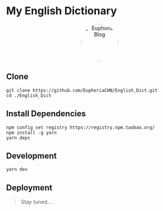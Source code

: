 # My English Dictionary

<p align="center">
  <a href="javascript:void(0)">
    <img
      alt="Euphoria Blog"
      src="https://qlogo4.store.qq.com/qzone/879969355/879969355/100?1491838236"
      style="width: 100px; border-radius: 50%;"
    />
  </a>
</p>

## Clone 

```shell
git clone https://github.com/EuphoriaCHN/English_Dict.git
cd ./English_Dict
```

## Install Dependencies

```shell
npm config set registry https://registry.npm.taobao.org/
npm install -g yarn
yarn deps
```

## Development

```shell
yarn dev
```

## Deployment

> Stay tuned...
